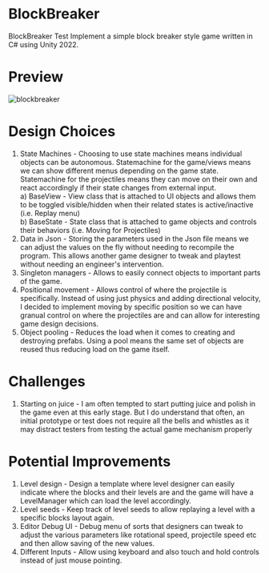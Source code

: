 # BlockBreaker
BlockBreaker Test
Implement a simple block breaker style game written in C# using Unity 2022.

# Preview
![blockbreaker](https://github.com/duckizz1234/BlockBreaker/assets/153803810/f31afba7-2f28-4bcf-8942-b47bbb3a59c8)

# Design Choices
1) State Machines - Choosing to use state machines means individual objects can be autonomous. Statemachine for the game/views means we can show different menus depending on the game state. Statemachine for the projectiles means they can move on their own and react accordingly if their state changes from external input.
<br />    a) BaseView - View class that is attached to UI objects and allows them to be toggled visible/hidden when their related states is active/inactive (i.e. Replay menu)
<br />    b) BaseState - State class that is attached to game objects and controls their behaviors (i.e. Moving for Projectiles)
2) Data in Json - Storing the parameters used in the Json file means we can adjust the values on the fly without needing to recompile the program. This allows another game designer to tweak and playtest without needing an engineer's intervention.
3) Singleton managers - Allows to easily connect objects to important parts of the game.
4) Positional movement - Allows control of where the projectile is specifically. Instead of using just physics and adding directional velocity, I decided to implement moving by specific position so we can have granual control on where the projectiles are and can allow for interesting game design decisions.
5) Object pooling - Reduces the load when it comes to creating and destroying prefabs. Using a pool means the same set of objects are reused thus reducing load on the game itself.
   
# Challenges
1) Starting on juice - I am often tempted to start putting juice and polish in the game even at this early stage. But I do understand that often, an initial prototype or test does not require all the bells and whistles as it may distract testers from testing the actual game mechanism properly

# Potential Improvements
1) Level design - Design a template where level designer can easily indicate where the blocks and their levels are and the game will have a LevelManager which can load the level accordingly.
2) Level seeds - Keep track of level seeds to allow replaying a level with a specific blocks layout again.
3) Editor Debug UI - Debug menu of sorts that designers can tweak to adjust the various parameters like rotational speed, projectile speed etc and then allow saving of the new values.
4) Different Inputs - Allow using keyboard and also touch and hold controls instead of just mouse pointing.
